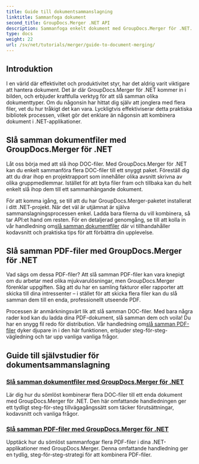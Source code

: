 ```yaml
---
title: Guide till dokumentsammanslagning
linktitle: Sammanfoga dokument
second_title: GroupDocs.Merger .NET API
description: Sammanfoga enkelt dokument med GroupDocs.Merger för .NET. Utforska steg-för-steg tutorials för att effektivt slå samman DOC- och PDF-filer.
type: docs
weight: 22
url: /sv/net/tutorials/merger/guide-to-document-merging/
---
```

## Introduktion

I en värld där effektivitet och produktivitet styr, har det aldrig varit viktigare att hantera dokument. Det är där GroupDocs.Merger för .NET kommer in i bilden, och erbjuder kraftfulla verktyg för att slå samman olika dokumenttyper. Om du någonsin har hittat dig själv att jonglera med flera filer, vet du hur tråkigt det kan vara. Lyckligtvis effektiviserar detta praktiska bibliotek processen, vilket gör det enklare än någonsin att kombinera dokument i .NET-applikationer.

## Slå samman dokumentfiler med GroupDocs.Merger för .NET

Låt oss börja med att slå ihop DOC-filer. Med GroupDocs.Merger för .NET kan du enkelt sammanföra flera DOC-filer till ett snyggt paket. Föreställ dig att du drar ihop en projektrapport som innehåller olika avsnitt skrivna av olika gruppmedlemmar. Istället för att byta filer fram och tillbaka kan du helt enkelt slå ihop dem till ett sammanhängande dokument. 

 För att komma igång, se till att du har GroupDocs.Merger-paketet installerat i ditt .NET-projekt. När det väl är utjämnat är själva sammanslagningsprocessen enkel. Ladda bara filerna du vill kombinera, så tar API:et hand om resten. För en detaljerad genomgång, se till att kolla in vår handledning om[slå samman dokumentfiler](./merge-document-files/) där vi tillhandahåller kodavsnitt och praktiska tips för att förbättra din upplevelse.

## Slå samman PDF-filer med GroupDocs.Merger för .NET

Vad sägs om dessa PDF-filer? Att slå samman PDF-filer kan vara knepigt om du arbetar med olika mjukvarulösningar, men GroupDocs.Merger förenklar uppgiften. Säg att du har en samling fakturor eller rapporter att skicka till dina intressenter – i stället för att skicka flera filer kan du slå samman dem till en enda, professionellt utseende PDF.

 Processen är anmärkningsvärt lik att slå samman DOC-filer. Med bara några rader kod kan du ladda dina PDF-dokument, slå samman dem och voila! Du har en snygg fil redo för distribution. Vår handledning om[slå samman PDF-filer](./merge-pdf-files/) dyker djupare in i den här funktionen, erbjuder steg-för-steg-vägledning och tar upp vanliga vanliga frågor.

## Guide till självstudier för dokumentsammanslagning
### [Slå samman dokumentfiler med GroupDocs.Merger för .NET](./merge-document-files/)
Lär dig hur du sömlöst kombinerar flera DOC-filer till ett enda dokument med GroupDocs.Merger för .NET. Den här omfattande handledningen ger ett tydligt steg-för-steg tillvägagångssätt som täcker förutsättningar, kodavsnitt och vanliga frågor.
### [Slå samman PDF-filer med GroupDocs.Merger för .NET](./merge-pdf-files/)
Upptäck hur du sömlöst sammanfogar flera PDF-filer i dina .NET-applikationer med GroupDocs.Merger. Denna omfattande handledning ger en tydlig, steg-för-steg-strategi för att kombinera PDF-filer.